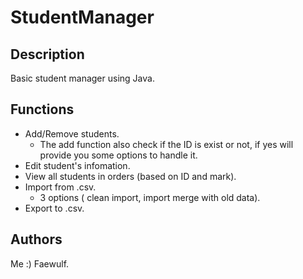 # StudentManager

## Description

Basic student manager using Java.

## Functions

* Add/Remove students.
  * The add function also check if the ID is exist or not, if yes will provide you some options to handle it. 
* Edit student's infomation.
* View all students in orders (based on ID and mark).
* Import from .csv.
  * 3 options ( clean import, import merge with old data).
* Export to .csv.

## Authors

Me :) Faewulf.
